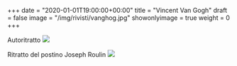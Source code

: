 +++
date = "2020-01-01T19:00:00+00:00"
title = "Vincent Van Gogh"
draft = false
image = "/img/rivisti/vanghog.jpg"
showonlyimage = true
weight = 0
+++

<!--more-->
Autoritratto
![](/img/rivisti/vanghog.jpg)

Ritratto del postino Joseph Roulin
![](/img/rivisti/vangohg2.jpg)
